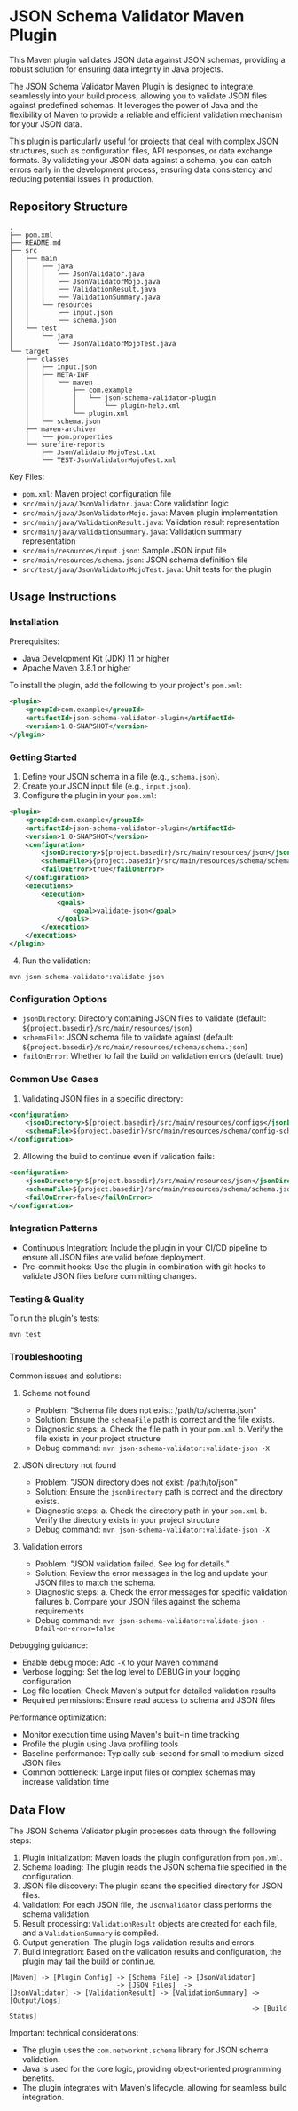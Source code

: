 # JSON Schema Validator Maven Plugin

This Maven plugin validates JSON data against JSON schemas, providing a robust solution for ensuring data integrity in Java projects.

The JSON Schema Validator Maven Plugin is designed to integrate seamlessly into your build process, allowing you to validate JSON files against predefined schemas.
It leverages the power of Java and the flexibility of Maven to provide a reliable and efficient validation mechanism for your JSON data.

This plugin is particularly useful for projects that deal with complex JSON structures, such as configuration files, API responses, or data exchange formats.
By validating your JSON data against a schema, you can catch errors early in the development process, ensuring data consistency and reducing potential issues in production.

## Repository Structure

```
.
├── pom.xml
├── README.md
├── src
│   ├── main
│   │   ├── java
│   │   │   ├── JsonValidator.java
│   │   │   ├── JsonValidatorMojo.java
│   │   │   ├── ValidationResult.java
│   │   │   └── ValidationSummary.java
│   │   └── resources
│   │       ├── input.json
│   │       └── schema.json
│   └── test
│       └── java
│           └── JsonValidatorMojoTest.java
└── target
    ├── classes
    │   ├── input.json
    │   ├── META-INF
    │   │   └── maven
    │   │       ├── com.example
    │   │       │   └── json-schema-validator-plugin
    │   │       │       └── plugin-help.xml
    │   │       └── plugin.xml
    │   └── schema.json
    ├── maven-archiver
    │   └── pom.properties
    └── surefire-reports
        ├── JsonValidatorMojoTest.txt
        └── TEST-JsonValidatorMojoTest.xml
```

Key Files:
- `pom.xml`: Maven project configuration file
- `src/main/java/JsonValidator.java`: Core validation logic
- `src/main/java/JsonValidatorMojo.java`: Maven plugin implementation
- `src/main/java/ValidationResult.java`: Validation result representation
- `src/main/java/ValidationSummary.java`: Validation summary representation
- `src/main/resources/input.json`: Sample JSON input file
- `src/main/resources/schema.json`: JSON schema definition file
- `src/test/java/JsonValidatorMojoTest.java`: Unit tests for the plugin

## Usage Instructions

### Installation

Prerequisites:
- Java Development Kit (JDK) 11 or higher
- Apache Maven 3.8.1 or higher

To install the plugin, add the following to your project's `pom.xml`:

```xml
<plugin>
    <groupId>com.example</groupId>
    <artifactId>json-schema-validator-plugin</artifactId>
    <version>1.0-SNAPSHOT</version>
</plugin>
```

### Getting Started

1. Define your JSON schema in a file (e.g., `schema.json`).
2. Create your JSON input file (e.g., `input.json`).
3. Configure the plugin in your `pom.xml`:

```xml
<plugin>
    <groupId>com.example</groupId>
    <artifactId>json-schema-validator-plugin</artifactId>
    <version>1.0-SNAPSHOT</version>
    <configuration>
        <jsonDirectory>${project.basedir}/src/main/resources/json</jsonDirectory>
        <schemaFile>${project.basedir}/src/main/resources/schema/schema.json</schemaFile>
        <failOnError>true</failOnError>
    </configuration>
    <executions>
        <execution>
            <goals>
                <goal>validate-json</goal>
            </goals>
        </execution>
    </executions>
</plugin>
```

4. Run the validation:

```
mvn json-schema-validator:validate-json
```

### Configuration Options

- `jsonDirectory`: Directory containing JSON files to validate (default: `${project.basedir}/src/main/resources/json`)
- `schemaFile`: JSON schema file to validate against (default: `${project.basedir}/src/main/resources/schema/schema.json`)
- `failOnError`: Whether to fail the build on validation errors (default: true)

### Common Use Cases

1. Validating JSON files in a specific directory:

```xml
<configuration>
    <jsonDirectory>${project.basedir}/src/main/resources/configs</jsonDirectory>
    <schemaFile>${project.basedir}/src/main/resources/schema/config-schema.json</schemaFile>
</configuration>
```

2. Allowing the build to continue even if validation fails:

```xml
<configuration>
    <jsonDirectory>${project.basedir}/src/main/resources/json</jsonDirectory>
    <schemaFile>${project.basedir}/src/main/resources/schema/schema.json</schemaFile>
    <failOnError>false</failOnError>
</configuration>
```

### Integration Patterns

- Continuous Integration: Include the plugin in your CI/CD pipeline to ensure all JSON files are valid before deployment.
- Pre-commit hooks: Use the plugin in combination with git hooks to validate JSON files before committing changes.

### Testing & Quality

To run the plugin's tests:

```
mvn test
```

### Troubleshooting

Common issues and solutions:

1. Schema not found
   - Problem: "Schema file does not exist: /path/to/schema.json"
   - Solution: Ensure the `schemaFile` path is correct and the file exists.
   - Diagnostic steps:
     a. Check the file path in your `pom.xml`
     b. Verify the file exists in your project structure
   - Debug command: `mvn json-schema-validator:validate-json -X`

2. JSON directory not found
   - Problem: "JSON directory does not exist: /path/to/json"
   - Solution: Ensure the `jsonDirectory` path is correct and the directory exists.
   - Diagnostic steps:
     a. Check the directory path in your `pom.xml`
     b. Verify the directory exists in your project structure
   - Debug command: `mvn json-schema-validator:validate-json -X`

3. Validation errors
   - Problem: "JSON validation failed. See log for details."
   - Solution: Review the error messages in the log and update your JSON files to match the schema.
   - Diagnostic steps:
     a. Check the error messages for specific validation failures
     b. Compare your JSON files against the schema requirements
   - Debug command: `mvn json-schema-validator:validate-json -Dfail-on-error=false`

Debugging guidance:
- Enable debug mode: Add `-X` to your Maven command
- Verbose logging: Set the log level to DEBUG in your logging configuration
- Log file location: Check Maven's output for detailed validation results
- Required permissions: Ensure read access to schema and JSON files

Performance optimization:
- Monitor execution time using Maven's built-in time tracking
- Profile the plugin using Java profiling tools
- Baseline performance: Typically sub-second for small to medium-sized JSON files
- Common bottleneck: Large input files or complex schemas may increase validation time

## Data Flow

The JSON Schema Validator plugin processes data through the following steps:

1. Plugin initialization: Maven loads the plugin configuration from `pom.xml`.
2. Schema loading: The plugin reads the JSON schema file specified in the configuration.
3. JSON file discovery: The plugin scans the specified directory for JSON files.
4. Validation: For each JSON file, the `JsonValidator` class performs the schema validation.
5. Result processing: `ValidationResult` objects are created for each file, and a `ValidationSummary` is compiled.
6. Output generation: The plugin logs validation results and errors.
7. Build integration: Based on the validation results and configuration, the plugin may fail the build or continue.

```
[Maven] -> [Plugin Config] -> [Schema File] -> [JsonValidator]
                           -> [JSON Files]  ->
[JsonValidator] -> [ValidationResult] -> [ValidationSummary] -> [Output/Logs]
                                                             -> [Build Status]
```

Important technical considerations:
- The plugin uses the `com.networknt.schema` library for JSON schema validation.
- Java is used for the core logic, providing object-oriented programming benefits.
- The plugin integrates with Maven's lifecycle, allowing for seamless build integration.